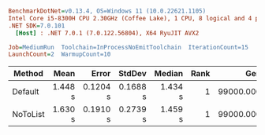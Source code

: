 ``` ini

BenchmarkDotNet=v0.13.4, OS=Windows 11 (10.0.22621.1105)
Intel Core i5-8300H CPU 2.30GHz (Coffee Lake), 1 CPU, 8 logical and 4 physical cores
.NET SDK=7.0.101
  [Host] : .NET 7.0.1 (7.0.122.56804), X64 RyuJIT AVX2

Job=MediumRun  Toolchain=InProcessNoEmitToolchain  IterationCount=15  
LaunchCount=2  WarmupCount=10  

```
|   Method |    Mean |    Error |   StdDev |  Median | Rank |       Gen0 |       Gen1 |       Gen2 | Allocated |
|--------- |--------:|---------:|---------:|--------:|-----:|-----------:|-----------:|-----------:|----------:|
|  Default | 1.448 s | 0.1204 s | 0.1688 s | 1.434 s |    1 | 99000.0000 | 51000.0000 | 50000.0000 | 310.34 MB |
| NoToList | 1.630 s | 0.1910 s | 0.2739 s | 1.459 s |    1 | 99000.0000 | 51000.0000 | 50000.0000 | 310.13 MB |
